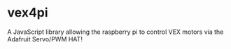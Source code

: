 # vex4pi
A JavaScript library allowing the raspberry pi to control VEX motors via the Adafruit Servo/PWM HAT!
